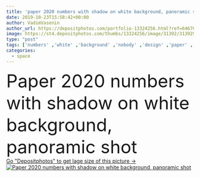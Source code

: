 ```yaml
---
title: 'paper 2020 numbers with shadow on white background, panoramic shot'
date: 2019-10-23T15:58:42+00:00
author: VadimVasenin
author_url: https://depositphotos.com/portfolio-13324256.html?ref=64678756
image: https://st4.depositphotos.com/thumbs/13324256/image/31392/313929638/api_thumb_450.jpg?forcejpeg=true
type: "post"
tags: ['numbers' ,'white' ,'background' ,'nobody' ,'design' ,'paper' ,'celebration' ,'decoration' ,'decorative' ,'event' ,'festive' ,'greeting' ,'holiday' ,'decor' ,'calendar' ,'winter' ,'year' ,'backdrop' ,'traditional' ,'shadow' ,'panorama' ,'panoramic' ,'symbols' ,'signs' ,'wintertime' ,'2020' ,'copy space' ,'New Year' ,'happy new year' ,'no people' ]
categories: 
  - space
---
```

<div aling="center">
            <font size="60"> Paper 2020 numbers with shadow on white background, panoramic shot</font>   
</div>
<div>
    <a href='https://st4.depositphotos.com/thumbs/13324256/image/31392/313929638/api_thumb_450.jpg?forcejpeg=true?ref=64678756' target=_blank > Go "Depositphotos" to get lage size of this picture ->
        <img href='https://st4.depositphotos.com/thumbs/13324256/image/31392/313929638/api_thumb_450.jpg?forcejpeg=true?ref=64678756' src='https://st4.depositphotos.com/13324256/31392/i/950/depositphotos_313929638-stock-photo-paper-2020-numbers-shadow-white.jpg?forcejpeg=true' alt='Paper 2020 numbers with shadow on white background, panoramic shot' >
    </a>
</div>
